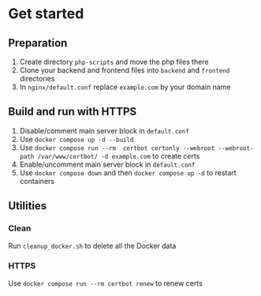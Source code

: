 # Get started
## Preparation
1. Create directory `php-scripts` and move the php files there
2. Clone your backend and frontend files into `backend` and `frontend` directories
3. In `nginx/default.conf` replace `example.com` by your domain name
## Build and run with HTTPS
1. Disable/comment main server block in `default.conf`
2. Use `docker compose up -d --build`
3. Use `docker compose run --rm  certbot certonly --webroot --webroot-path /var/www/certbot/ -d example.com` to create certs
4. Enable/uncomment main server block in `default.conf`
5. Use `docker compose down` and then `docker compose up -d` to restart containers
## Utilities
### Clean
Run `cleanup_docker.sh` to delete all the Docker data
### HTTPS
Use `docker compose run --rm certbot renew` to renew certs
